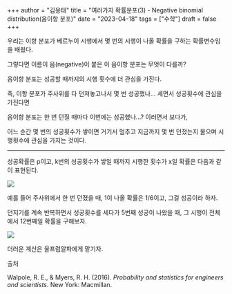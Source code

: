 +++
author = "김용태"
title = "여러가지 확률분포(3) - Negative binomial distribution(음이항 분포)"
date = "2023-04-18"
tags = ["수학"]
draft = false
+++

우리는 이항 분포가 베르누이 시행에서 몇 번의 시행이 나올 확률을 구하는 확률변수임을 배웠다.

그렇다면 이름이 음(negative)이 붙은 이 음이항 분포는 무엇이 다를까?



음이항 분포는 성공할 때까지의 시행 횟수에 더 관심을 가진다.

즉, 이항 분포가 주사위를 다 던져놓고나서 몇 번 성공했나... 세면서 성공횟수에 관심을 가진다면

음이항 분포는 한 번 던질 때마다 이번에는 성공했나...? 이러면서 보다가,

어느 순간 몇 번의 성공횟수가 쌓이면 거기서 멈추고 지금까지 몇 번 던졌는지 물으며 시행횟수에 관심을 가지는 것이다.

---

성공확률은 p이고, k번의 성공횟수가 쌓일 때까지 시행한 횟수가 x일 확률은 다음과 같이 표현된다.

![](https://cdn.hashnode.com/res/hashnode/image/upload/v1681690771091/271a5d52-451c-4067-888b-05467c958728.png)

예를 들어 주사위에서 한 번 던졌을 때, 1이 나올 확률은 1/6이고, 그걸 성공이라 하자.

던지기를 계속 반복하면서 성공횟수를 세다가 5번째 성공이 나왔을 때, 그 시행이 전체에서 12번째일 확률을 구해보자.

![](https://cdn.hashnode.com/res/hashnode/image/upload/v1681690780953/640cd5a4-a4d5-4a77-a65d-3b8f26996b15.png)

더러운 계산은 울프럼알파에게 맡기자.



출처

Walpole, R. E., & Myers, R. H. (2016). *Probability and statistics for engineers and scientists*. New York: Macmillan.